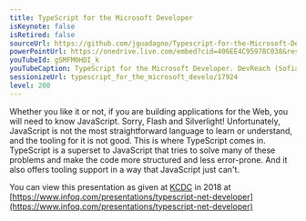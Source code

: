```yaml
---
title: TypeScript for the Microsoft Developer
isKeynote: false
isRetired: false
sourceUrl: https://github.com/jguadagno/Typescript-for-the-Microsoft-Developer
powerPointUrl: https://onedrive.live.com/embed?cid=406EE4C95978C038&resid=406EE4C95978C038%2174186&authkey=AGIPgSzQDLKDx2I&em=2
youTubeId: gSMFM0HDI_k
youTubeCaption: TypeScript for the Microsoft Developer. DevReach (Sofia, Bulgaria)
sessionizeUrl: typescript_for_the_microsoft_develo/17924
level: 200
---
```

Whether you like it or not, if you are building applications for the Web, you will need to know JavaScript. Sorry, Flash and Silverlight! Unfortunately, JavaScript is not the most straightforward language to learn or understand, and the tooling for it is not good. This is where TypeScript comes in. TypeScript is a superset to JavaScript that tries to solve many of these problems and make the code more structured and less error-prone. And it also offers tooling support in a way that JavaScript just can't.

You can view this presentation as given at [KCDC](http://www.kcdc.info/) in 2018 at [https://www.infoq.com/presentations/typescript-net-developer](https://www.infoq.com/presentations/typescript-net-developer)
